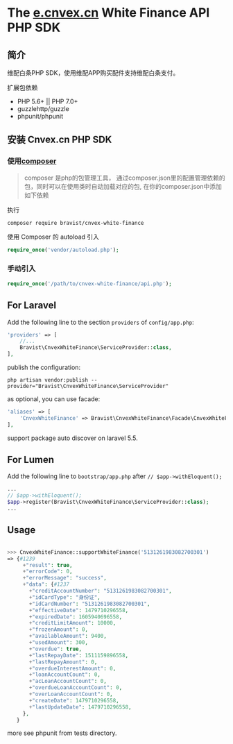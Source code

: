 # The [e.cnvex.cn](http://bxapi.cnvex.cn/apiService/intoSchemeService.html) White Finance API PHP SDK


## 简介
维配白条PHP SDK，使用维配APP购买配件支持维配白条支付。

扩展包依赖
+ PHP 5.6+ || PHP 7.0+
+ guzzlehttp/guzzle
+ phpunit/phpunit


## 安装 Cnvex.cn PHP SDK

### 使用[composer](https://getcomposer.org/)
> composer 是php的包管理工具， 通过composer.json里的配置管理依赖的包，同时可以在使用类时自动加载对应的包, 在你的composer.json中添加如下依赖

执行
```
composer require bravist/cnvex-white-finance
```

使用 Composer 的 autoload 引入
```php
require_once('vendor/autoload.php');
```

### 手动引入
``` php
require_once('/path/to/cnvex-white-finance/api.php');
```


## For Laravel

Add the following line to the section `providers` of `config/app.php`:

```php
'providers' => [
    //...
    Bravist\CnvexWhiteFinance\ServiceProvider::class,
],
```

publish the configuration:
```
php artisan vendor:publish --provider="Bravist\CnvexWhiteFinance\ServiceProvider"
```

as optional, you can use facade:

```php
'aliases' => [
    'CnvexWhiteFinance' => Bravist\CnvexWhiteFinance\Facade\CnvexWhiteFinance::class
],
```

support package auto discover on laravel 5.5.


## For Lumen

Add the following line to `bootstrap/app.php` after `// $app->withEloquent();`

```php
...
// $app->withEloquent();
$app->register(Bravist\CnvexWhiteFinance\ServiceProvider::class);
...
```

## Usage

```php

>>> CnvexWhiteFinance::supportWhiteFinance('5131261983082700301')
=> {#1239
     +"result": true,
     +"errorCode": 0,
     +"errorMessage": "success",
     +"data": {#1237
       +"creditAccountNumber": "5131261983082700301",
       +"idCardType": "身份证",
       +"idCardNumber": "5131261983082700301",
       +"effectiveDate": 1479710296558,
       +"expiredDate": 1605940696558,
       +"creditLimitAmount": 10000,
       +"frozenAmount": 0,
       +"availableAmount": 9400,
       +"usedAmount": 300,
       +"overdue": true,
       +"lastRepayDate": 1511159896558,
       +"lastRepayAmount": 0,
       +"overdueInterestAmount": 0,
       +"loanAccountCount": 0,
       +"acLoanAccountCount": 0,
       +"overdueLoanAccountCount": 0,
       +"overLoanAccountCount": 0,
       +"createDate": 1479710296558,
       +"lastUpdateDate": 1479710296558,
     },
   }

```

more see phpunit from tests directory.